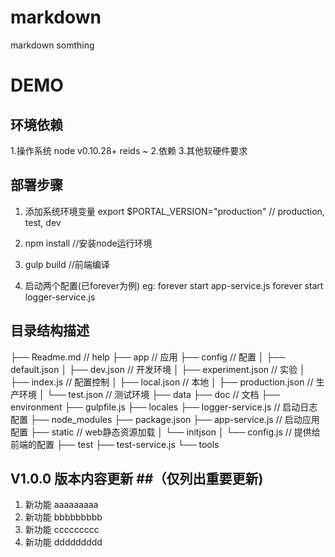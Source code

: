 # markdown
markdown somthing

DEMO
===========================

## 环境依赖 ##
1.操作系统
node v0.10.28+
reids ~
2.依赖
3.其他软硬件要求

## 部署步骤 ##
1. 添加系统环境变量
    export $PORTAL_VERSION="production" // production, test, dev


2. npm install  //安装node运行环境

3. gulp build   //前端编译

4. 启动两个配置(已forever为例)
    eg: forever start app-service.js
        forever start logger-service.js


## 目录结构描述 ##
├── Readme.md                   // help
├── app                         // 应用
├── config                      // 配置
│   ├── default.json
│   ├── dev.json                // 开发环境
│   ├── experiment.json         // 实验
│   ├── index.js                // 配置控制
│   ├── local.json              // 本地
│   ├── production.json         // 生产环境
│   └── test.json               // 测试环境
├── data
├── doc                         // 文档
├── environment
├── gulpfile.js
├── locales
├── logger-service.js           // 启动日志配置
├── node_modules
├── package.json
├── app-service.js              // 启动应用配置
├── static                      // web静态资源加载
│   └── initjson
│   	└── config.js 		// 提供给前端的配置
├── test
├── test-service.js
└── tools



## V1.0.0 版本内容更新 ##（仅列出重要更新)
1. 新功能	 aaaaaaaaa
2. 新功能	 bbbbbbbbb
3. 新功能	 ccccccccc
4. 新功能	 ddddddddd


